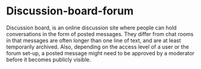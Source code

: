 # Discussion-board-forum

Discussion board, is an online discussion site where people can hold conversations in the form of posted messages.
They differ from chat rooms in that messages are often longer than one line of text, and are at least temporarily archived.
Also, depending on the access level of a user or the forum set-up, a posted message might need to be approved by a moderator before it becomes publicly visible.

